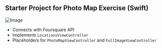 ## Starter Project for Photo Map Exercise (Swift)
![Image](https://media.giphy.com/media/3o7btTIQ9qQhqNdSPC/giphy.gif)

- Connects with Foursquare API
- Implements `LocationsViewController`
- Placeholders for `PhotoMapViewController` and `FullImageViewController`

    
